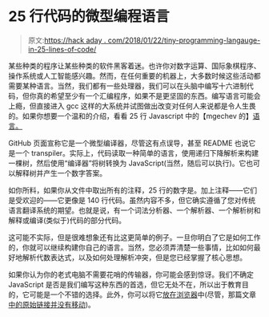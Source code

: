 # 25 行代码的微型编程语言

> 原文:[https://hack aday . com/2018/01/22/tiny-programming-langauge-in-25-lines-of-code/](https://hackaday.com/2018/01/22/tiny-programming-langauge-in-25-lines-of-code/)

某些种类的程序让某些种类的软件黑客着迷。也许你对数字运算、国际象棋程序、操作系统或人工智能感兴趣。然而，在任何重要的机器上，大多数时候这些活动都需要某种语言。当然，我们都有一些处理器，我们可以在头脑中编写十六进制代码，但你真的希望至少有一个汇编程序，如果不是更坚固的东西。编写语言可能会上瘾，但直接进入 gcc 这样的大系统并试图做出改变对任何人来说都是令人生畏的。如果你想要一个温和的介绍，看看 25 行 Javascript 中的【mgechev 的】[语言。](http://blog.mgechev.com/2017/09/16/developing-simple-interpreter-transpiler-compiler-tutorial/)

GitHub 页面宣称它是一个微型编译器，尽管这有点误导，甚至 README 也说它是一个 transpiler。实际上，代码读取一种简单的语言，使用递归下降解析来构建一棵树，然后使用“编译器”将树转换为 JavaScript(当然，随后可以执行)。它也可以解释树并产生一个数字答案。

如你所料，如果你从文件中取出所有的注释，25 行的数字是。加上注释——它们是受欢迎的——它更像是 140 行代码。虽然内容不多，但它确实遵循了您对传统语言翻译系统的期望。也就是说，有一个词法分析器、一个解析器、一个解析树和解释或编译(类似于)代码的部分代码。

这可能不实际，但是很难想象还有比这更简单的例子。一旦你明白了它是如何工作的，你就可以继续构建你自己的语言。当然，您必须弄清楚一些事情，比如如何最好地解析代数表达式，以及如何处理解析冲突，但是您已经掌握了核心思想。

如果你认为你的老式电脑不需要花哨的传输器，你可能会感到惊讶。我们不确定 JavaScript 是否是我们编写这种东西的首选，但它无处不在，所以出于教育目的，它可能是一个不错的选择。此外，你可以将它[放在浏览器](https://hackaday.com/2012/04/10/html-based-avr-compiler-aims-to-make-arduino-development-on-ios-possible/)中(尽管，那篇文章[中的原始链接并没有移动](http://tadpol.org/projects/2012/02-02/AvrianJump.html))。